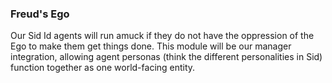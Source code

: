 ### Freud's Ego

Our Sid Id agents will run amuck if they do not have the oppression of the Ego to make them get things done.
This module will be our manager integration, allowing agent personas (think the different personalities in Sid) function together as
one world-facing entity.